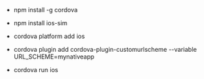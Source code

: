 * npm install -g cordova

* npm install ios-sim

* cordova platform add ios

* cordova plugin add cordova-plugin-customurlscheme --variable URL_SCHEME=mynativeapp

* cordova run ios  
